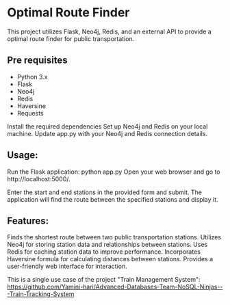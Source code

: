 # Optimal Route Finder

This project utilizes Flask, Neo4j, Redis, and an external API to provide a optimal route finder for public transportation.

## Pre requisites

- Python 3.x
- Flask
- Neo4j
- Redis
- Haversine
- Requests

Install the required dependencies
Set up Neo4j and Redis on your local machine.
Update app.py with your Neo4j and Redis connection details.

## Usage:

Run the Flask application:
python app.py
Open your web browser and go to http://localhost:5000/.

Enter the start and end stations in the provided form and submit.
The application will find the route between the specified stations and display it.

## Features:

Finds the shortest route between two public transportation stations.
Utilizes Neo4j for storing station data and relationships between stations.
Uses Redis for caching station data to improve performance.
Incorporates Haversine formula for calculating distances between stations.
Provides a user-friendly web interface for interaction.

This is a single use case of the project "Train Management System": https://github.com/Yamini-hari/Advanced-Databases-Team-NoSQL-Ninjas---Train-Tracking-System


